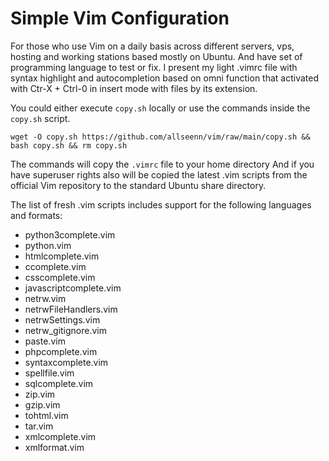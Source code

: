 # Simple Vim Configuration

For those who use Vim on a daily basis across different servers, vps, hosting and working stations based mostly on Ubuntu. And have set of programming language to test or fix. I present my light .vimrc file with syntax highlight and autocompletion based on omni function that activated with Ctr-X + Ctrl-0 in insert mode with files by its extension.

You could either execute `copy.sh` locally or use the commands inside the `copy.sh` script.

```
wget -O copy.sh https://github.com/allseenn/vim/raw/main/copy.sh && bash copy.sh && rm copy.sh
```

The commands will copy the `.vimrc` file to your home directory
And if you have superuser rights also will be copied the latest .vim scripts from the official Vim repository to the standard Ubuntu share directory.

The list of fresh .vim scripts includes support for the following languages and formats:

- python3complete.vim
- python.vim
- htmlcomplete.vim
- ccomplete.vim
- csscomplete.vim
- javascriptcomplete.vim
- netrw.vim
- netrwFileHandlers.vim
- netrwSettings.vim
- netrw_gitignore.vim
- paste.vim
- phpcomplete.vim
- syntaxcomplete.vim
- spellfile.vim
- sqlcomplete.vim
- zip.vim
- gzip.vim
- tohtml.vim
- tar.vim
- xmlcomplete.vim
- xmlformat.vim


